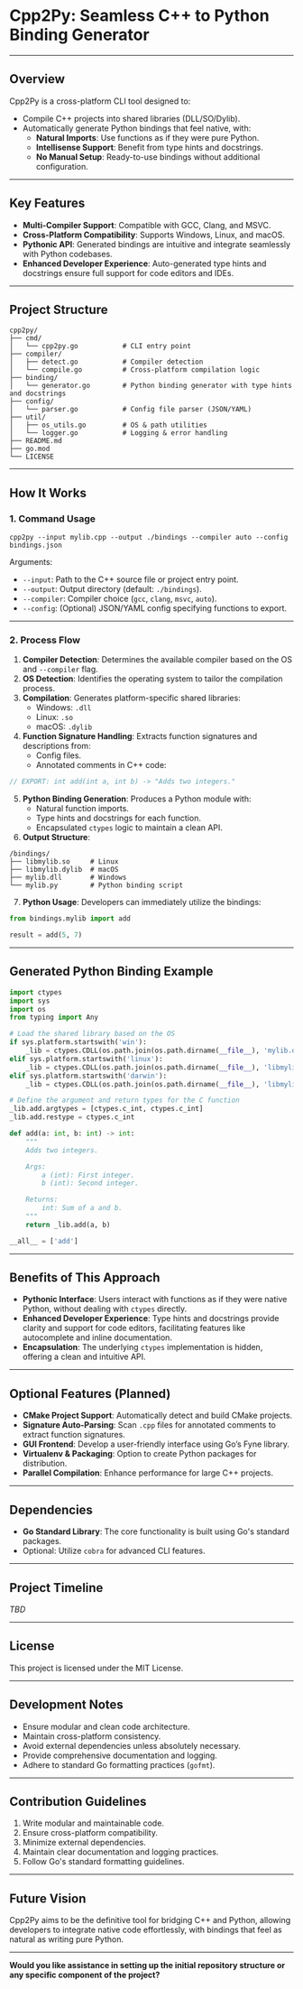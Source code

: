 # Cpp2Py: Seamless C++ to Python Binding Generator

---

## Overview

Cpp2Py is a cross-platform CLI tool designed to:

- Compile C++ projects into shared libraries (DLL/SO/Dylib).
- Automatically generate Python bindings that feel native, with:
  - **Natural Imports**: Use functions as if they were pure Python.
  - **Intellisense Support**: Benefit from type hints and docstrings.
  - **No Manual Setup**: Ready-to-use bindings without additional configuration.

---

## Key Features

- **Multi-Compiler Support**: Compatible with GCC, Clang, and MSVC.
- **Cross-Platform Compatibility**: Supports Windows, Linux, and macOS.
- **Pythonic API**: Generated bindings are intuitive and integrate seamlessly with Python codebases.
- **Enhanced Developer Experience**: Auto-generated type hints and docstrings ensure full support for code editors and IDEs.

---

## Project Structure

```
cpp2py/
├── cmd/
│   └── cpp2py.go           # CLI entry point
├── compiler/
│   ├── detect.go           # Compiler detection
│   └── compile.go          # Cross-platform compilation logic
├── binding/
│   └── generator.go        # Python binding generator with type hints and docstrings
├── config/
│   └── parser.go           # Config file parser (JSON/YAML)
├── util/
│   ├── os_utils.go         # OS & path utilities
│   └── logger.go           # Logging & error handling
├── README.md
├── go.mod
└── LICENSE
```

---

## How It Works

### 1. Command Usage

```
cpp2py --input mylib.cpp --output ./bindings --compiler auto --config bindings.json
```

Arguments:

- `--input`: Path to the C++ source file or project entry point.
- `--output`: Output directory (default: `./bindings`).
- `--compiler`: Compiler choice (`gcc`, `clang`, `msvc`, `auto`).
- `--config`: (Optional) JSON/YAML config specifying functions to export.

---

### 2. Process Flow

1. **Compiler Detection**: Determines the available compiler based on the OS and `--compiler` flag.
2. **OS Detection**: Identifies the operating system to tailor the compilation process.
3. **Compilation**: Generates platform-specific shared libraries:
   - Windows: `.dll`
   - Linux: `.so`
   - macOS: `.dylib`
4. **Function Signature Handling**: Extracts function signatures and descriptions from:
   - Config files.
   - Annotated comments in C++ code:

```cpp
// EXPORT: int add(int a, int b) -> "Adds two integers."
```

5. **Python Binding Generation**: Produces a Python module with:
   - Natural function imports.
   - Type hints and docstrings for each function.
   - Encapsulated `ctypes` logic to maintain a clean API.
6. **Output Structure**:

```
/bindings/
├── libmylib.so     # Linux
├── libmylib.dylib  # macOS
├── mylib.dll       # Windows
└── mylib.py        # Python binding script
```

7. **Python Usage**: Developers can immediately utilize the bindings:

```python
from bindings.mylib import add

result = add(5, 7)
```

---

## Generated Python Binding Example

```python
import ctypes
import sys
import os
from typing import Any

# Load the shared library based on the OS
if sys.platform.startswith('win'):
    _lib = ctypes.CDLL(os.path.join(os.path.dirname(__file__), 'mylib.dll'))
elif sys.platform.startswith('linux'):
    _lib = ctypes.CDLL(os.path.join(os.path.dirname(__file__), 'libmylib.so'))
elif sys.platform.startswith('darwin'):
    _lib = ctypes.CDLL(os.path.join(os.path.dirname(__file__), 'libmylib.dylib'))

# Define the argument and return types for the C function
_lib.add.argtypes = [ctypes.c_int, ctypes.c_int]
_lib.add.restype = ctypes.c_int

def add(a: int, b: int) -> int:
    """
    Adds two integers.

    Args:
        a (int): First integer.
        b (int): Second integer.

    Returns:
        int: Sum of a and b.
    """
    return _lib.add(a, b)

__all__ = ['add']
```

---

## Benefits of This Approach

- **Pythonic Interface**: Users interact with functions as if they were native Python, without dealing with `ctypes` directly.
- **Enhanced Developer Experience**: Type hints and docstrings provide clarity and support for code editors, facilitating features like autocomplete and inline documentation.
- **Encapsulation**: The underlying `ctypes` implementation is hidden, offering a clean and intuitive API.

---

## Optional Features (Planned)

- **CMake Project Support**: Automatically detect and build CMake projects.
- **Signature Auto-Parsing**: Scan `.cpp` files for annotated comments to extract function signatures.
- **GUI Frontend**: Develop a user-friendly interface using Go’s Fyne library.
- **Virtualenv & Packaging**: Option to create Python packages for distribution.
- **Parallel Compilation**: Enhance performance for large C++ projects.

---

## Dependencies

- **Go Standard Library**: The core functionality is built using Go's standard packages.
- Optional: Utilize `cobra` for advanced CLI features.

---

## Project Timeline

*TBD*

---

## License

This project is licensed under the MIT License.

---

## Development Notes

- Ensure modular and clean code architecture.
- Maintain cross-platform consistency.
- Avoid external dependencies unless absolutely necessary.
- Provide comprehensive documentation and logging.
- Adhere to standard Go formatting practices (`gofmt`).

---

## Contribution Guidelines

1. Write modular and maintainable code.
2. Ensure cross-platform compatibility.
3. Minimize external dependencies.
4. Maintain clear documentation and logging practices.
5. Follow Go's standard formatting guidelines.

---

## Future Vision

Cpp2Py aims to be the definitive tool for bridging C++ and Python, allowing developers to integrate native code effortlessly, with bindings that feel as natural as writing pure Python.

---

**Would you like assistance in setting up the initial repository structure or any specific component of the project?**

